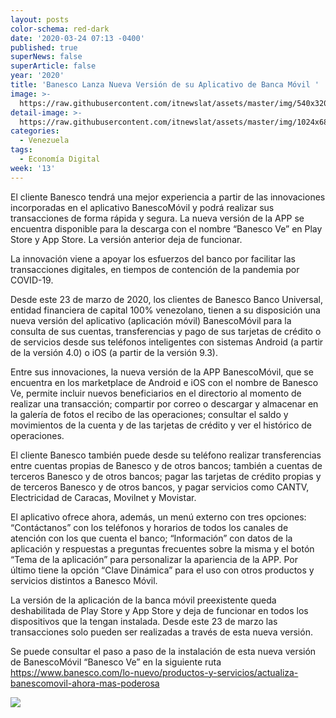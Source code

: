 ```yaml
---
layout: posts
color-schema: red-dark
date: '2020-03-24 07:13 -0400'
published: true
superNews: false
superArticle: false
year: '2020'
title: 'Banesco Lanza Nueva Versión de su Aplicativo de Banca Móvil '
image: >-
  https://raw.githubusercontent.com/itnewslat/assets/master/img/540x320/Agencia-Banesco-p.jpg
detail-image: >-
  https://raw.githubusercontent.com/itnewslat/assets/master/img/1024x680/Agencia-Banesco-g.jpg
categories:
  - Venezuela
tags:
  - Economía Digital
week: '13'
---
```

El cliente Banesco tendrá una mejor experiencia a partir de las innovaciones incorporadas en el aplicativo BanescoMóvil y podrá realizar sus transacciones de forma rápida y segura. La nueva versión de la APP se encuentra disponible para la descarga con el nombre “Banesco Ve” en Play Store y App Store. La versión anterior deja de funcionar. 

La innovación viene a apoyar los esfuerzos del banco por facilitar las transacciones digitales, en tiempos de contención de la pandemia por COVID-19.

Desde este 23 de marzo de 2020, los clientes de Banesco Banco Universal, entidad financiera de capital 100% venezolano, tienen a su disposición una nueva versión del aplicativo (aplicación móvil) BanescoMóvil para la consulta de sus cuentas, transferencias y pago de sus tarjetas de crédito o de servicios desde sus teléfonos inteligentes con sistemas Android (a partir de la versión 4.0) o iOS (a partir de la versión 9.3). 

Entre sus innovaciones, la nueva versión de la APP BanescoMóvil, que se encuentra en los marketplace de Android e iOS con el nombre de Banesco Ve, permite incluir nuevos beneficiarios en el directorio al momento de realizar una transacción; compartir por correo o descargar y almacenar en la galería de fotos el recibo de las operaciones; consultar el saldo y movimientos de la cuenta y de las tarjetas de crédito y ver el histórico de operaciones. 

El cliente Banesco también puede desde su teléfono realizar transferencias entre cuentas propias de Banesco y de otros bancos; también a cuentas de terceros Banesco y de otros bancos; pagar las tarjetas de crédito propias y de terceros Banesco y de otros bancos, y pagar servicios como CANTV, Electricidad de Caracas, Movilnet y Movistar. 

El aplicativo ofrece ahora, además, un menú externo con tres opciones: “Contáctanos” con los teléfonos y horarios de todos los canales de atención con los que cuenta el banco; “Información” con datos de la aplicación y respuestas a preguntas frecuentes sobre la misma y el botón “Tema de la aplicación” para personalizar la apariencia de la APP.  Por último tiene la opción “Clave Dinámica” para el uso con otros productos y servicios distintos a Banesco Móvil.

La versión de la aplicación de la banca móvil preexistente queda deshabilitada de Play Store y App Store y deja de funcionar en todos los dispositivos que la tengan instalada.  Desde este 23 de marzo las transacciones solo pueden ser realizadas a través de esta nueva versión. 

Se puede consultar el paso a paso de la instalación de esta nueva versión de BanescoMóvil “Banesco Ve” en la siguiente ruta https://www.banesco.com/lo-nuevo/productos-y-servicios/actualiza-banescomovil-ahora-mas-poderosa 
 

<img src="https://tracker.metricool.com/c3po.jpg?hash=56f88a41e39ab42c063cc51676587a04"/>